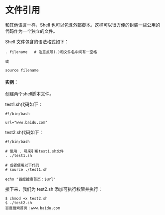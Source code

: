 # 文件引用

和其他语言一样，Shell 也可以包含外部脚本。这样可以很方便的封装一些公用的代码作为一个独立的文件。

Shell 文件包含的语法格式如下：

```shell
. filename   # 注意点号(.)和文件名中间有一空格

或

source filename
```

#### 实例：

创建两个shell脚本文件。

test1.sh代码如下：

```shell
#!/bin/bash

url="www.baidu.com"
```

test2.sh代码如下：

```shell
#!/bin/bash

# 使用 . 号来引用test1.sh文件
. ./test1.sh

# 或者使用以下代码
# source ./test1.sh

echo "百度搜索首页：$url"
```

接下来，我们为 test2.sh 添加可执行权限并执行：

```shell
$ chmod +x test2.sh 
$ ./test2.sh 
百度搜索首页：www.baidu.com
```

